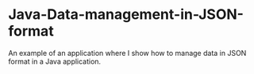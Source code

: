 # Java-Data-management-in-JSON-format
An example of an application where I show how to manage data in JSON format in a Java application.

